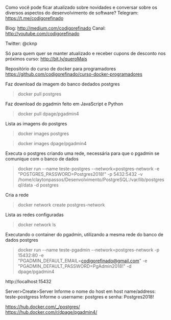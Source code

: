 Como você pode ficar atualizado sobre novidades e conversar sobre os diversos aspectos do desenvolvimento de software?
Telegram: https://t.me/codigorefinado

Blog: http://medium.com/codigorefinado
Canal: http://youtube.com/codigorefinado

Twitter: @cknp

Só para quem quer se manter atualizado e receber cupons de desconto nos próximos curso:
http://bit.ly/queroMais

Repositório do curso de docker para programadores
https://github.com/codigorefinado/curso-docker-programadores







Faz download da imagem do banco dedados postgres
> docker pull postgres

Faz download do pgadmin feito em JavaScript e Python
> docker pull dpage/pgadmin4

Lista as imagens do postgres
> docker images postgres

> docker images dpage/pgadmin4


Executa o postgres criando uma rede, necessária para que o pgadmin se comunique com o banco de dados 
> docker run --name teste-postgres --network=postgres-network -e "POSTGRES_PASSWORD=Postgres2018!" -p 5432:5432 -v /home/claytonpassos/Desenvolvimento/PostgreSQL:/var/lib/postgresql/data -d postgres

Cria a rede
> docker network create postgres-network

Lista as redes configuradas
> docker network ls

Executando o container do pgadmin, utilizando a mesma rede do banco de dados postgres
> docker run --name teste-pgadmin --network=postgres-network -p 15432:80 -e "PGADMIN_DEFAULT_EMAIL=codigorefinado@gmail.com" -e "PGADMIN_DEFAULT_PASSWORD=PgAdmin2018!" -d dpage/pgadmin4

 http://localhost:15432

 Server>Create>Server
 Informe o nome do host em host name/address: teste-postgress
 Informe o username: postgres e senha: Postgres2018!



 https://hub.docker.com/_/postgres/
 https://hub.docker.com/r/dpage/pgadmin4/


 
